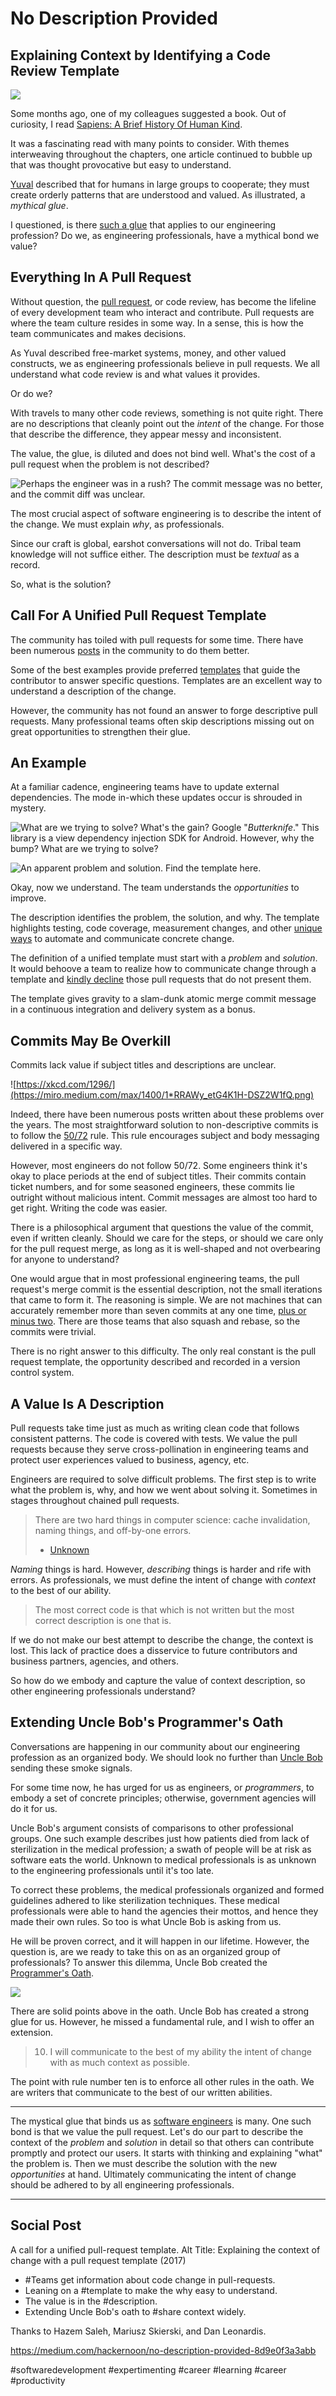 # No Description Provided
## Explaining Context by Identifying a Code Review Template

![](https://miro.medium.com/max/1400/1*280YPUkvtS27HkK9YTP1jA.png)

Some months ago, one of my colleagues suggested a book. Out of curiosity, I read [Sapiens: A Brief History Of Human Kind](https://www.amazon.com/Sapiens-Humankind-Yuval-Noah-Harari/dp/0062316095).

It was a fascinating read with many points to consider. With themes interweaving throughout the chapters, one article continued to bubble up that was thought provocative but easy to understand.

[Yuval](http://www.ynharari.com/) described that for humans in large groups to cooperate; they must create orderly patterns that are understood and valued. As illustrated, a *mythical glue*.

I questioned, is there [such a glue](https://medium.com/hackernoon/software-is-unlike-construction-c0284ee4b723) that applies to our engineering profession? Do we, as engineering professionals, have a mythical bond we value?

## Everything In A Pull Request

Without question, the [pull request](https://help.github.com/articles/about-pull-requests/), or code review, has become the lifeline of every development team who interact and contribute. Pull requests are where the team culture resides in some way. In a sense, this is how the team communicates and makes decisions.

As Yuval described free-market systems, money, and other valued constructs, we as engineering professionals believe in pull requests. We all understand what code review is and what values it provides.

Or do we?

With travels to many other code reviews, something is not quite right. There are no descriptions that cleanly point out the *intent* of the change. For those that describe the difference, they appear messy and inconsistent.

The value, the glue, is diluted and does not bind well. What's the cost of a pull request when the problem is not described?

![Perhaps the engineer was in a rush? The commit message was no better, and the commit diff was unclear.](https://miro.medium.com/max/1400/1*BrnQaZ9vFjJ_32WpbzZn1g.png)

The most crucial aspect of software engineering is to describe the intent of the change. We must explain *why*, as professionals.

Since our craft is global, earshot conversations will not do. Tribal team knowledge will not suffice either. The description must be *textual* as a record.

So, what is the solution?

## Call For A Unified Pull Request Template

The community has toiled with pull requests for some time. There have been numerous [posts](https://medium.com/google-developer-experts/a-comprehensive-introduction-to-perform-an-efficient-android-code-review-75975ccaa20a) in the community to do them better.

Some of the best examples provide preferred [templates](https://github.com/blog/2111-issue-and-pull-request-templates) that guide the contributor to answer specific questions. Templates are an excellent way to understand a description of the change.

However, the community has not found an answer to forge descriptive pull requests. Many professional teams often skip descriptions missing out on great opportunities to strengthen their glue.

## An Example

At a familiar cadence, engineering teams have to update external dependencies. The mode in-which these updates occur is shrouded in mystery.

![What are we trying to solve? What's the gain?](https://miro.medium.com/max/1400/1*3r1XLcS4oEVQp7QDeZKAUA.png) Google "*Butterknife*." This library is a view dependency injection SDK for Android. However, why the bump? What are we trying to solve?

![An apparent problem and solution. Find the template [here](https://gist.github.com/solidi/6be9d733b40fd1b40d5f2d7c745d731b).](https://miro.medium.com/max/1400/1*JchVaH7bbnnu_V6Aa8C23A.png) 

Okay, now we understand. The team understands the *opportunities* to improve.

The description identifies the problem, the solution, and why. The template highlights testing, code coverage, measurement changes, and other [unique ways](https://medium.com/square-corner-blog/surfacing-hidden-change-to-pull-requests-6a371266e479) to automate and communicate concrete change.

The definition of a unified template must start with a *problem* and *solution*. It would behoove a team to realize how to communicate change through a template and [kindly decline](https://www.jeffgeerling.com/blog/2016/why-i-close-prs-oss-project-maintainer-notes) those pull requests that do not present them.

The template gives gravity to a slam-dunk atomic merge commit message in a continuous integration and delivery system as a bonus.

## Commits May Be Overkill

Commits lack value if subject titles and descriptions are unclear.

![https://xkcd.com/1296/](https://miro.medium.com/max/1400/1*RRAWy_etG4K1H-DSZ2W1fQ.png)

Indeed, there have been numerous posts written about these problems over the years. The most straightforward solution to non-descriptive commits is to follow the [50/72](https://stackoverflow.com/questions/2290016/git-commit-messages-50-72-formatting) rule. This rule encourages subject and body messaging delivered in a specific way.

However, most engineers do not follow 50/72. Some engineers think it's okay to place periods at the end of subject titles. Their commits contain ticket numbers, and for some seasoned engineers, these commits lie outright without malicious intent. Commit messages are almost too hard to get right. Writing the code was easier.

There is a philosophical argument that questions the value of the commit, even if written cleanly. Should we care for the steps, or should we care only for the pull request merge, as long as it is well-shaped and not overbearing for anyone to understand?

One would argue that in most professional engineering teams, the pull request's merge commit is the essential description, not the small iterations that came to form it. The reasoning is simple. We are not machines that can accurately remember more than seven commits at any one time, [plus or minus two](https://en.wikipedia.org/wiki/The_Magical_Number_Seven,_Plus_or_Minus_Two). There are those teams that also squash and rebase, so the commits were trivial.

There is no right answer to this difficulty. The only real constant is the pull request template, the opportunity described and recorded in a version control system.

## A Value Is A Description

Pull requests take time just as much as writing clean code that follows consistent patterns. The code is covered with tests. We value the pull requests because they serve cross-pollination in engineering teams and protect user experiences valued to business, agency, etc.

Engineers are required to solve difficult problems. The first step is to write what the problem is, why, and how we went about solving it. Sometimes in stages throughout chained pull requests.

> There are two hard things in computer science: cache invalidation, naming things, and off-by-one errors.
> - [Unknown](https://twitter.com/codinghorror/status/506010907021828096?lang=en)

*Naming* things is hard. However, *describing* things is harder and rife with errors. As professionals, we must define the intent of change with *context* to the best of our ability.

> The most correct code is that which is not written but the most correct description is one that is.

If we do not make our best attempt to describe the change, the context is lost. This lack of practice does a disservice to future contributors and business partners, agencies, and others.

So how do we embody and capture the value of context description, so other engineering professionals understand?

## Extending Uncle Bob's Programmer's Oath

Conversations are happening in our community about our engineering profession as an organized body. We should look no further than [Uncle Bob](https://sites.google.com/site/unclebobconsultingllc/) sending these smoke signals.

For some time now, he has urged for us as engineers, or *programmers*, to embody a set of concrete principles; otherwise, government agencies will do it for us.

Uncle Bob's argument consists of comparisons to other professional groups. One such example describes just how patients died from lack of sterilization in the medical profession; a swath of people will be at risk as software eats the world. Unknown to medical professionals is as unknown to the engineering professionals until it's too late.

To correct these problems, the medical professionals organized and formed guidelines adhered to like sterilization techniques. These medical professionals were able to hand the agencies their mottos, and hence they made their own rules. So too is what Uncle Bob is asking from us.

He will be proven correct, and it will happen in our lifetime. However, the question is, are we ready to take this on as an organized group of professionals? To answer this dilemma, Uncle Bob created the [Programmer's Oath](http://blog.cleancoder.com/uncle-bob/2015/11/18/TheProgrammersOath.html).

![](https://miro.medium.com/max/1392/1*zpZoF2Hqvh0BO1aJoE-KtA.png)

There are solid points above in the oath. Uncle Bob has created a strong glue for us. However, he missed a fundamental rule, and I wish to offer an extension.

> 10. I will communicate to the best of my ability the intent of change with as much context as possible.

The point with rule number ten is to enforce all other rules in the oath. We are writers that communicate to the best of our written abilities.

---

The mystical glue that binds us as [software engineers](https://dev.to/solidi/what-is-a-software-engineer-anyway-3fb2) is many. One such bond is that we value the pull request. Let's do our part to describe the context of the *problem* and *solution* in detail so that others can contribute promptly and protect our users. It starts with thinking and explaining "what" the problem is. Then we must describe the solution with the new *opportunities* at hand. Ultimately communicating the intent of change should be adhered to by all engineering professionals.

---

## Social Post

A call for a unified pull-request template.
Alt Title: Explaining the context of change with a pull request template (2017)

- #Teams get information about code change in pull-requests.
- Leaning on a #template to make the why easy to understand.
- The value is in the #description.
- Extending Uncle Bob's oath to #share context widely.

Thanks to Hazem Saleh, Mariusz Skierski, and Dan Leonardis. 

https://medium.com/hackernoon/no-description-provided-8d9e0f3a3abb

#softwaredevelopment #expertimenting #career #learning #career #productivity
